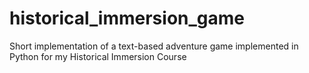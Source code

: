 # historical_immersion_game
Short implementation of a text-based adventure game implemented in Python for my Historical Immersion Course
